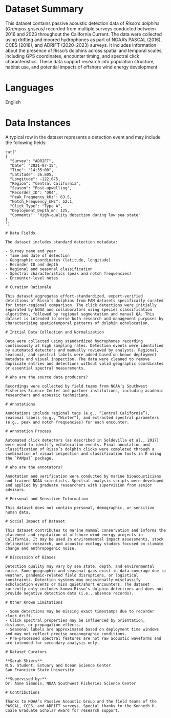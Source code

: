 # Dataset Summary

This dataset contains passive acoustic detection data of *Risso’s dolphins (Grampus griseus)* recorded from multiple surveys conducted between 2016 and 2023 throughout the California Current. The data were collected using drifting and moored hydrophones as part of NOAA’s PASCAL (2016), CCES (2018), and ADRIFT (2020–2023) surveys. It includes information about the presence of Risso’s dolphins across spatial and temporal scales, including GPS coordinates, encounter timing, and spectral click characteristics. These data support research into population structure, habitat use, and potential impacts of offshore wind energy development.

# Languages

English

# Data Instances

A typical row in the dataset represents a detection event and may include the following fields:

```{r, echo=FALSE, results='asis'}
cat('
{
  "Survey": "ADRIFT",
  "Date": "2021-07-15",
  "Time": "14:35:00",
  "Latitude": 36.805,
  "Longitude": -122.675,
  "Region": "Central California",
  "Season": "Post-upwelling",
  "Recorder_ID": "D04",
  "Peak_Frequency_kHz": 63.5,
  "Notch_Frequency_kHz": 52.1,
  "Click_Type": "Type A",
  "Deployment_Depth_m": 125,
  "Comments": "High-quality detection during low sea state"
}
')

# Data Fields

The dataset includes standard detection metadata:

- Survey name and year  
- Time and date of detection  
- Geographic coordinates (latitude, longitude)  
- Recorder ID and depth  
- Regional and seasonal classification  
- Spectral characteristics (peak and notch frequencies)  
- Encounter-level notes  

# Curation Rationale

This dataset aggregates effort-standardized, expert-verified detections of Risso’s dolphins from PAM datasets specifically curated for inter-regional comparison. The click detections were initially separated by NOAA and collaborators using species classification algorithms, followed by regional segmentation and manual QA. This dataset is intended to serve both research and management purposes by characterizing spatiotemporal patterns of dolphin echolocation.

# Initial Data Collection and Normalization

Data were collected using standardized hydrophones recording continuously at high sampling rates. Detection events were identified by automated detectors and manually reviewed by analysts. Regional, seasonal, and spectral labels were added based on known deployment metadata and visual inspection. The data were cleaned to remove duplicate entries and detections without valid geographic coordinates or essential spectral measurements.

# Who are the source data producers?

Recordings were collected by field teams from NOAA’s Southwest Fisheries Science Center and partner institutions, including academic researchers and acoustic technicians.

# Annotations

Annotations include regional tags (e.g., “Central California”), seasonal labels (e.g., “Winter”), and extracted spectral parameters (e.g., peak and notch frequencies) for each encounter.

# Annotation Process

Automated click detectors (as described in Soldevilla et al., 2017) were used to identify echolocation events. Final annotation and classification of Risso’s dolphin clicks were completed through a combination of visual inspection and classification tools in R using the `PAMpal` package.

# Who are the annotators?

Annotation and verification were conducted by marine bioacousticians and trained NOAA scientists. Spectral analysis scripts were developed and applied by graduate researchers with supervision from senior advisors.

# Personal and Sensitive Information

This dataset does not contain personal, demographic, or sensitive human data.

# Social Impact of Dataset

This dataset contributes to marine mammal conservation and informs the placement and regulation of offshore wind energy projects in California. It may be used in environmental impact assessments, stock delineation research, and acoustic ecology studies focused on climate change and anthropogenic noise.

# Discussion of Biases

Detection quality may vary by sea state, depth, and environmental noise. Some geographic and seasonal gaps exist in data coverage due to weather, pandemic-related field disruptions, or logistical constraints. Detection systems may occasionally misclassify echolocation events or miss quiet/short encounters. The dataset currently only includes known Risso’s dolphin detections and does not provide negative detection data (i.e., absence records).

# Other Known Limitations

- Some detections may be missing exact timestamps due to recorder clock drift.  
- Click spectral properties may be influenced by orientation, distance, or propagation effects.  
- Seasonal labels are approximated based on deployment time windows and may not reflect precise oceanographic conditions.  
- Pre-processed spectral features are not raw acoustic waveforms and are intended for secondary analysis only.  

# Dataset Curators

**Sarah Shiers**  
M.S. Student, Estuary and Ocean Science Center  
San Francisco State University  

**Supervised by:**  
Dr. Anne Simonis, NOAA Southwest Fisheries Science Center

# Contributions

Thanks to NOAA’s Passive Acoustic Group and the field teams of the PASCAL, CCES, and ADRIFT surveys. Special thanks to the Kenneth H. Coale Graduate Scholar Award for research support.
